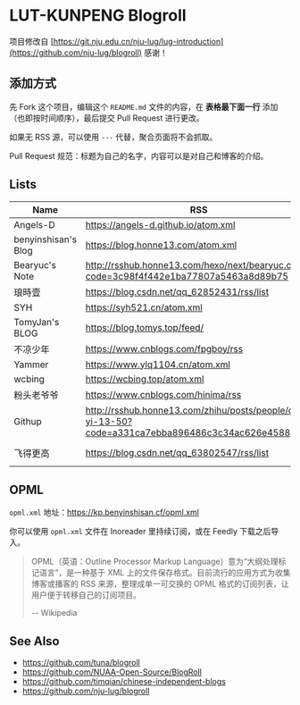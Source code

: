 # LUT-KUNPENG Blogroll

项目修改自 [https://git.nju.edu.cn/nju-lug/lug-introduction](https://github.com/nju-lug/blogroll) 
感谢！


## 添加方式

先 Fork 这个项目，编辑这个 `README.md` 文件的内容，在 **表格最下面一行** 添加（也即按时间顺序），最后提交 Pull Request 进行更改。

如果无 RSS 源，可以使用 `---` 代替，聚合页面将不会抓取。

Pull Request 规范：标题为自己的名字，内容可以是对自己和博客的介绍。


## Lists

| Name | RSS | HTML |
| --   | --  | --   |
| Angels-D | https://angels-d.github.io/atom.xml | https://angels-d.github.io/ |
| benyinshisan's Blog | https://blog.honne13.com/atom.xml | https://blog.honne13.com/ |
| Bearyuc's Note | http://rsshub.honne13.com/hexo/next/bearyuc.cn?code=3c98f4f442e1ba77807a5463a8d89b75 | https://bearyuc.cn/ |
| 琅時壹 | https://blog.csdn.net/qq_62852431/rss/list | https://blog.csdn.net/qq_62852431 |
| SYH | https://syh521.cn/atom.xml | https://syh521.cn/ |
| TomyJan's BLOG | https://blog.tomys.top/feed/ | https://blog.tomys.top/ |
| 不凉少年 | https://www.cnblogs.com/fpgboy/rss | https://www.cnblogs.com/fpgboy |
| Yammer | https://www.ylq1104.cn/atom.xml | https://www.ylq1104.cn |
| wcbing | https://wcbing.top/atom.xml | https://wcbing.top/ |
| 粉头老爷爷 | https://www.cnblogs.com/hinima/rss | https://www.cnblogs.com/hinima/ |
| Githup | http://rsshub.honne13.com/zhihu/posts/people/dian-yi-13-50?code=a331ca7ebba896486c3c34ac626e4588 | https://www.zhihu.com/people/dian-yi-13-50/posts |
| 飞得更高 | https://blog.csdn.net/qq_63802547/rss/list | https://blog.csdn.net/qq_63802547?type=blog |




## OPML

`opml.xml` 地址：https://kp.benyinshisan.cf/opml.xml

你可以使用 `opml.xml` 文件在 Inoreader 里持续订阅，或在 Feedly 下载之后导入。

> OPML（英语：Outline Processor Markup Language）意为“大纲处理标记语言”，是一种基于 XML 上的文件保存格式。目前流行的应用方式为收集博客或播客的 RSS 来源，整理成单一可交换的 OPML 格式的订阅列表，让用户便于转移自己的订阅项目。
>
> -- Wikipedia


## See Also

- https://github.com/tuna/blogroll
- https://github.com/NUAA-Open-Source/BlogRoll
- https://github.com/timqian/chinese-independent-blogs
- https://github.com/nju-lug/blogroll
